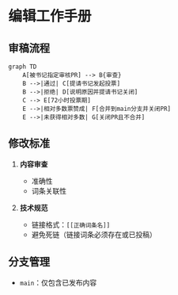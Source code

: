# 编辑工作手册

## 审稿流程
```mermaid
graph TD
    A[被书记指定审核PR] --> B{审查}
    B -->|通过| C[提请书记发起投票]
    B -->|拒绝| D[说明原因并提请书记关闭]
    C --> E[72小时投票期]
    E -->|相对多数票赞成| F[合并到main分支并关闭PR]
    E -->|未获得相对多数| G[关闭PR且不合并]
```

## 修改标准
1. **内容审查**
   - 准确性
   - 词条关联性

2. **技术规范**
   - 链接格式：`[[正确词条名]]`
   - 避免死链（链接词条必须存在或已投稿）

## 分支管理
- `main`：仅包含已发布内容
